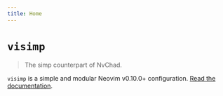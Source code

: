 ```yaml
---
title: Home
---
```


# `visimp`

> The simp counterpart of NvChad.

`visimp` is a simple and modular Neovim v0.10.0+ configuration. [Read the
documentation](docs/).
